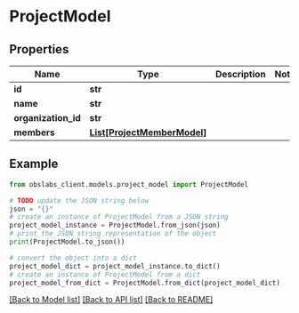 # ProjectModel


## Properties

Name | Type | Description | Notes
------------ | ------------- | ------------- | -------------
**id** | **str** |  | 
**name** | **str** |  | 
**organization_id** | **str** |  | 
**members** | [**List[ProjectMemberModel]**](ProjectMemberModel.md) |  | 

## Example

```python
from obslabs_client.models.project_model import ProjectModel

# TODO update the JSON string below
json = "{}"
# create an instance of ProjectModel from a JSON string
project_model_instance = ProjectModel.from_json(json)
# print the JSON string representation of the object
print(ProjectModel.to_json())

# convert the object into a dict
project_model_dict = project_model_instance.to_dict()
# create an instance of ProjectModel from a dict
project_model_from_dict = ProjectModel.from_dict(project_model_dict)
```
[[Back to Model list]](../README.md#documentation-for-models) [[Back to API list]](../README.md#documentation-for-api-endpoints) [[Back to README]](../README.md)


